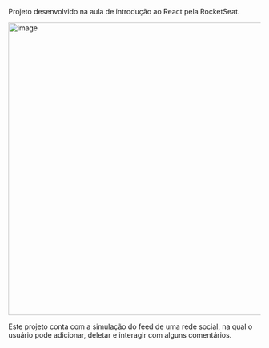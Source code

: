 Projeto desenvolvido na aula de introdução ao React pela RocketSeat.

<img width="1000" height="585" alt="image" src="https://github.com/user-attachments/assets/a4835544-7e5e-4542-9005-85822869a63b" />


Este projeto conta com a simulação do feed de uma rede social, na qual o usuário pode adicionar, deletar e interagir com alguns comentários.
